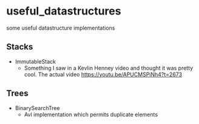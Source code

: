 # useful_datastructures
some useful datastructure implementations

##  Stacks
- ImmutableStack
  - Something I saw in a Kevlin Henney video and thought it was pretty cool. The actual video https://youtu.be/APUCMSPiNh4?t=2673

## Trees
- BinarySearchTree
  - Avl implementation which permits duplicate elements
